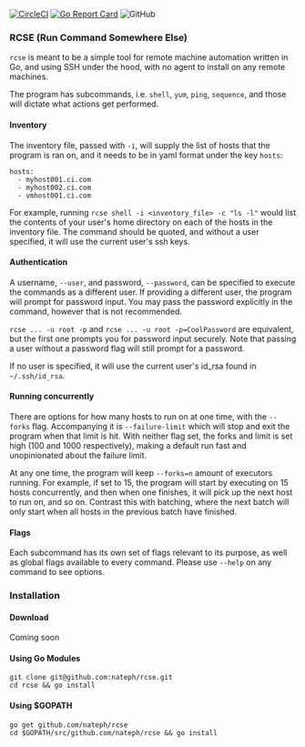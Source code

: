 [![CircleCI](https://circleci.com/gh/circleci/circleci-docs.svg?style=shield)](https://circleci.com/gh/nateph/rcse) [![Go Report Card](https://goreportcard.com/badge/github.com/nateph/rcse)](https://goreportcard.com/report/github.com/nateph/rcse ) ![GitHub](https://img.shields.io/github/license/nateph/rcse)
### RCSE (Run Command Somewhere Else)
`rcse` is meant to be a simple tool for remote machine automation written in Go, and using SSH under the hood, with no agent to install on any remote machines.

The program has subcommands, i.e. `shell`, `yum`, `ping`, `sequence`, and those will dictate what actions get performed.
#### Inventory
The inventory file, passed with `-i`, will supply the list of hosts that the program is ran on, and it needs to be in yaml format under the key `hosts`:
 
```
hosts:
  - myhost001.ci.com
  - myhost002.ci.com
  - vmhost001.ci.com
```

For example, running `rcse shell -i <inventory_file> -c "ls -l"` would list the contents of your user's home directory on each of the hosts in the inventory file. The command should be quoted, and without a user specified, it will use the current user's ssh keys. 

#### Authentication 
A username, `--user`, and password, `--password`, can be specified to execute the commands as a different user.
If providing a different user, the program will prompt for password input. You may pass the password explicitly in the command, however that is not recommended.

`rcse ... -u root -p` and `rcse ... -u root -p=CoolPassword` are equivalent, but the first one prompts you for password input securely. Note that passing a user without a password flag will still prompt for a password.

If no user is specified, it will use the current user's id_rsa found in `~/.ssh/id_rsa`.

#### Running concurrently 
There are options for how many hosts to run on at one time, with the `--forks` flag. Accompanying it is `--failure-limit` which will stop and exit the program when that limit is hit. With neither flag set, the forks and limit is set high (100 and 1000 respectively), making a default run fast and unopinionated about the failure limit.

At any one time, the program will keep `--forks=n` amount of executors running. For example, if set to 15, the program will start by executing on 15 hosts concurrently, and then when one finishes, it will pick up the next host to run on, and so on. Contrast this with batching, where the next batch will only start when all hosts in the previous batch have finished.

#### Flags
Each subcommand has its own set of flags relevant to its purpose, as well as global flags available to every command.
Please use `--help` on any command to see options.

### Installation 
#### Download
Coming soon 
#### Using Go Modules
```
git clone git@github.com:nateph/rcse.git
cd rcse && go install
```
#### Using $GOPATH
```
go get github.com/nateph/rcse
cd $GOPATH/src/github.com/nateph/rcse && go install
```